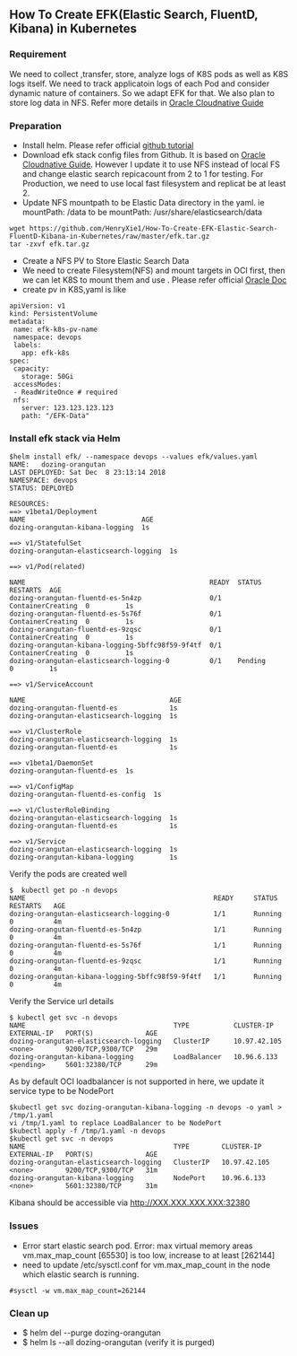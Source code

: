 ## How To Create EFK(Elastic Search, FluentD, Kibana) in Kubernetes
### Requirement
   We need to collect ,transfer, store, analyze logs of K8S pods as well as K8S logs itself. We need to track applicatoin logs of each Pod and consider dynamic nature of containers. So we adapt EFK for that. We also plan to store log data in NFS. Refer more details in [Oracle Cloudnative Guide](https://cloudnative.oracle.com/)

### Preparation
* Install helm. Please refer official [github tutorial](https://github.com/oracle/mysql-operator/blob/master/docs/tutorial.md)
* Download efk stack config files from Github. It is based on [Oracle Cloudnative Guide](https://cloudnative.oracle.com/logging.md). However I update it to use NFS instead of local FS and change elastic search repicacount from 2 to 1 for testing. For Production, we need to use local fast filesystem and replicat be at least 2.
* Update NFS mountpath to be Elastic Data directory in the yaml. ie  mountPath: /data  to be mountPath: /usr/share/elasticsearch/data
```
wget https://github.com/HenryXie1/How-To-Create-EFK-Elastic-Search-FluentD-Kibana-in-Kubernetes/raw/master/efk.tar.gz
tar -zxvf efk.tar.gz
```
* Create a NFS PV to Store Elastic Search Data
 * We need to create Filesystem(NFS) and mount targets in OCI first, then we can let K8S to mount them and use . Please refer official [Oracle Doc](https://docs.cloud.oracle.com/iaas/Content/File/Tasks/creatingfilesystems.htm)
 * create pv in K8S,yaml is like
 
 ```
apiVersion: v1
kind: PersistentVolume
metadata:
  name: efk-k8s-pv-name
  namespace: devops
  labels:
    app: efk-k8s
spec:
  capacity:
    storage: 50Gi
  accessModes:
  - ReadWriteOnce # required
  nfs:
    server: 123.123.123.123
    path: "/EFK-Data"
 ```
 
### Install efk stack via Helm

```
$helm install efk/ --namespace devops --values efk/values.yaml
NAME:   dozing-orangutan
LAST DEPLOYED: Sat Dec  8 23:13:14 2018
NAMESPACE: devops
STATUS: DEPLOYED

RESOURCES:
==> v1beta1/Deployment
NAME                             AGE
dozing-orangutan-kibana-logging  1s

==> v1/StatefulSet
dozing-orangutan-elasticsearch-logging  1s

==> v1/Pod(related)

NAME                                              READY  STATUS             RESTARTS  AGE
dozing-orangutan-fluentd-es-5n4zp                 0/1    ContainerCreating  0         1s
dozing-orangutan-fluentd-es-5s76f                 0/1    ContainerCreating  0         1s
dozing-orangutan-fluentd-es-9zqsc                 0/1    ContainerCreating  0         1s
dozing-orangutan-kibana-logging-5bffc98f59-9f4tf  0/1    ContainerCreating  0         1s
dozing-orangutan-elasticsearch-logging-0          0/1    Pending            0         1s

==> v1/ServiceAccount

NAME                                    AGE
dozing-orangutan-fluentd-es             1s
dozing-orangutan-elasticsearch-logging  1s

==> v1/ClusterRole
dozing-orangutan-elasticsearch-logging  1s
dozing-orangutan-fluentd-es             1s

==> v1beta1/DaemonSet
dozing-orangutan-fluentd-es  1s

==> v1/ConfigMap
dozing-orangutan-fluentd-es-config  1s

==> v1/ClusterRoleBinding
dozing-orangutan-elasticsearch-logging  1s
dozing-orangutan-fluentd-es             1s

==> v1/Service
dozing-orangutan-elasticsearch-logging  1s
dozing-orangutan-kibana-logging         1s
```

Verify the pods are created well
```
$  kubectl get po -n devops
NAME                                               READY     STATUS             RESTARTS   AGE
dozing-orangutan-elasticsearch-logging-0           1/1       Running            0          4m
dozing-orangutan-fluentd-es-5n4zp                  1/1       Running            0          4m
dozing-orangutan-fluentd-es-5s76f                  1/1       Running            0          4m
dozing-orangutan-fluentd-es-9zqsc                  1/1       Running            0          4m
dozing-orangutan-kibana-logging-5bffc98f59-9f4tf   1/1       Running            0          4m
```
Verify the Service url details
```
$ kubectl get svc -n devops
NAME                                     TYPE           CLUSTER-IP     EXTERNAL-IP   PORT(S)             AGE
dozing-orangutan-elasticsearch-logging   ClusterIP      10.97.42.105   <none>        9200/TCP,9300/TCP   29m
dozing-orangutan-kibana-logging          LoadBalancer   10.96.6.133    <pending>     5601:32380/TCP      29m
```
As by default OCI loadbalancer is not supported in here, we update it service type to be NodePort
```
$kubectl get svc dozing-orangutan-kibana-logging -n devops -o yaml > /tmp/1.yaml
vi /tmp/1.yaml to replace LoadBalancer to be NodePort
$kubectl apply -f /tmp/1.yaml -n devops
$kubectl get svc -n devops
NAME                                     TYPE        CLUSTER-IP     EXTERNAL-IP   PORT(S)             AGE
dozing-orangutan-elasticsearch-logging   ClusterIP   10.97.42.105   <none>        9200/TCP,9300/TCP   31m
dozing-orangutan-kibana-logging          NodePort    10.96.6.133    <none>        5601:32380/TCP      31m
```
Kibana should be accessible via http://XXX.XXX.XXX.XXX:32380

### Issues
* Error start elastic search pod. Error: max virtual memory areas vm.max_map_count [65530] is too low, increase to at least [262144]
 * need to update /etc/sysctl.conf for vm.max_map_count in the node which elastic search is running. 
 ```
 #sysctl -w vm.max_map_count=262144
 ```

### Clean up
* $ helm del --purge dozing-orangutan
* $ helm ls --all dozing-orangutan  (verify it is purged)
